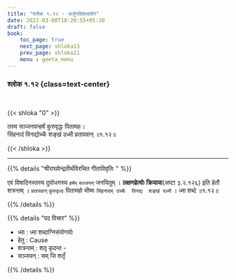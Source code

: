 ```yaml
---
title: "श्लोक १.१२ - अर्जुनविशादयोग"
date: 2022-03-08T18:20:55+05:30
draft: false
book:
    toc_page: true
    next_page: shloka13
    prev_page: shloka11
    menu : geeta_menu
---
```




### श्लोक १.१२ {class=text-center}

<br/>

{{< shloka  "0"  >}}

तस्य सञ्जनयन्हर्षं कुरुवृद्धः पितामहः।  
सिंहनादं विनद्योच्चैः शङ्खं दध्मौ प्रतापवान् ॥१.१२॥

{{< /shloka >}}

---

{{% details "श्रीराघवेन्द्रतीर्थविरचित गीताविवृतिः " %}}

एवं विषादिनस्तस्य दुयोधनस्य `हर्षम्`  `सञ्जयन्` जनयितुम् ।
**लक्षणहेत्वोः क्रियाया**(अष्टा ३.२.१२६) इति हेतौ 
शत्रन्तम् । `प्रतापवान्` `कुरुवृध्दः` पितामहो भीष्मः 
`सिंहनादम् उच्चैः  विनद्य  शङ्खं दध्मौ` । ध्मा शब्दे ॥१.१२॥

{{% /details %}}

{{% details "पद विचार" %}}
- ध्मा :   ध्मा शब्दाग्निसंयोगयोः  
- हेतु : Cause
- शत्रन्तम् : शतृ कृदन्त - 
- सञ्जयन् : सम् जि शतृँ  

{{% /details %}}
